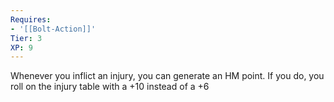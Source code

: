 ```yaml
---
Requires:
- '[[Bolt-Action]]'
Tier: 3
XP: 9
---
```


Whenever you inflict an injury, you can generate an HM point. If you do, you roll on the injury table with a +10 instead of a +6